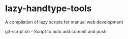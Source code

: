 # lazy-handtype-tools
A compilation of lazy scripts for manual web development

git-script.sh - Script to auto add commit and push
